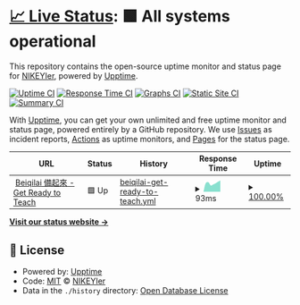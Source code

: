 # [📈 Live Status](https://status.beiqilai.com): <!--live status--> **🟩 All systems operational**

This repository contains the open-source uptime monitor and status page for [NIKEYIer](https://status.beiqilai.com), powered by [Upptime](https://github.com/upptime/upptime).

[![Uptime CI](https://github.com/NIKEYIer/status.beiqilai.com/workflows/Uptime%20CI/badge.svg)](https://github.com/NIKEYIer/status.beiqilai.com/actions?query=workflow%3A%22Uptime+CI%22)
[![Response Time CI](https://github.com/NIKEYIer/status.beiqilai.com/workflows/Response%20Time%20CI/badge.svg)](https://github.com/NIKEYIer/status.beiqilai.com/actions?query=workflow%3A%22Response+Time+CI%22)
[![Graphs CI](https://github.com/NIKEYIer/status.beiqilai.com/workflows/Graphs%20CI/badge.svg)](https://github.com/NIKEYIer/status.beiqilai.com/actions?query=workflow%3A%22Graphs+CI%22)
[![Static Site CI](https://github.com/NIKEYIer/status.beiqilai.com/workflows/Static%20Site%20CI/badge.svg)](https://github.com/NIKEYIer/status.beiqilai.com/actions?query=workflow%3A%22Static+Site+CI%22)
[![Summary CI](https://github.com/NIKEYIer/status.beiqilai.com/workflows/Summary%20CI/badge.svg)](https://github.com/NIKEYIer/status.beiqilai.com/actions?query=workflow%3A%22Summary+CI%22)

With [Upptime](https://upptime.js.org), you can get your own unlimited and free uptime monitor and status page, powered entirely by a GitHub repository. We use [Issues](https://github.com/NIKEYIer/status.beiqilai.com/issues) as incident reports, [Actions](https://github.com/NIKEYIer/status.beiqilai.com/actions) as uptime monitors, and [Pages](https://status.beiqilai.com) for the status page.

<!--start: status pages-->
<!-- This summary is generated by Upptime (https://github.com/upptime/upptime) -->
<!-- Do not edit this manually, your changes will be overwritten -->
<!-- prettier-ignore -->
| URL | Status | History | Response Time | Uptime |
| --- | ------ | ------- | ------------- | ------ |
| <img alt="" src="https://www.beiqilai.com/favicon.ico" height="13"> [Beiqilai 備起來 - Get Ready to Teach](https://www.beiqilai.com/favicon.ico) | 🟩 Up | [beiqilai-get-ready-to-teach.yml](https://github.com/NIKEYIer/status.beiqilai.com/commits/HEAD/history/beiqilai-get-ready-to-teach.yml) | <details><summary><img alt="Response time graph" src="./graphs/beiqilai-get-ready-to-teach/response-time-week.png" height="20"> 93ms</summary><br><a href="https://status.beiqilai.com/history/beiqilai-get-ready-to-teach"><img alt="Response time 138" src="https://img.shields.io/endpoint?url=https%3A%2F%2Fraw.githubusercontent.com%2FNIKEYIer%2Fstatus.beiqilai.com%2FHEAD%2Fapi%2Fbeiqilai-get-ready-to-teach%2Fresponse-time.json"></a><br><a href="https://status.beiqilai.com/history/beiqilai-get-ready-to-teach"><img alt="24-hour response time 120" src="https://img.shields.io/endpoint?url=https%3A%2F%2Fraw.githubusercontent.com%2FNIKEYIer%2Fstatus.beiqilai.com%2FHEAD%2Fapi%2Fbeiqilai-get-ready-to-teach%2Fresponse-time-day.json"></a><br><a href="https://status.beiqilai.com/history/beiqilai-get-ready-to-teach"><img alt="7-day response time 93" src="https://img.shields.io/endpoint?url=https%3A%2F%2Fraw.githubusercontent.com%2FNIKEYIer%2Fstatus.beiqilai.com%2FHEAD%2Fapi%2Fbeiqilai-get-ready-to-teach%2Fresponse-time-week.json"></a><br><a href="https://status.beiqilai.com/history/beiqilai-get-ready-to-teach"><img alt="30-day response time 110" src="https://img.shields.io/endpoint?url=https%3A%2F%2Fraw.githubusercontent.com%2FNIKEYIer%2Fstatus.beiqilai.com%2FHEAD%2Fapi%2Fbeiqilai-get-ready-to-teach%2Fresponse-time-month.json"></a><br><a href="https://status.beiqilai.com/history/beiqilai-get-ready-to-teach"><img alt="1-year response time 138" src="https://img.shields.io/endpoint?url=https%3A%2F%2Fraw.githubusercontent.com%2FNIKEYIer%2Fstatus.beiqilai.com%2FHEAD%2Fapi%2Fbeiqilai-get-ready-to-teach%2Fresponse-time-year.json"></a></details> | <details><summary><a href="https://status.beiqilai.com/history/beiqilai-get-ready-to-teach">100.00%</a></summary><a href="https://status.beiqilai.com/history/beiqilai-get-ready-to-teach"><img alt="All-time uptime 42.80%" src="https://img.shields.io/endpoint?url=https%3A%2F%2Fraw.githubusercontent.com%2FNIKEYIer%2Fstatus.beiqilai.com%2FHEAD%2Fapi%2Fbeiqilai-get-ready-to-teach%2Fuptime.json"></a><br><a href="https://status.beiqilai.com/history/beiqilai-get-ready-to-teach"><img alt="24-hour uptime 100.00%" src="https://img.shields.io/endpoint?url=https%3A%2F%2Fraw.githubusercontent.com%2FNIKEYIer%2Fstatus.beiqilai.com%2FHEAD%2Fapi%2Fbeiqilai-get-ready-to-teach%2Fuptime-day.json"></a><br><a href="https://status.beiqilai.com/history/beiqilai-get-ready-to-teach"><img alt="7-day uptime 100.00%" src="https://img.shields.io/endpoint?url=https%3A%2F%2Fraw.githubusercontent.com%2FNIKEYIer%2Fstatus.beiqilai.com%2FHEAD%2Fapi%2Fbeiqilai-get-ready-to-teach%2Fuptime-week.json"></a><br><a href="https://status.beiqilai.com/history/beiqilai-get-ready-to-teach"><img alt="30-day uptime 75.18%" src="https://img.shields.io/endpoint?url=https%3A%2F%2Fraw.githubusercontent.com%2FNIKEYIer%2Fstatus.beiqilai.com%2FHEAD%2Fapi%2Fbeiqilai-get-ready-to-teach%2Fuptime-month.json"></a><br><a href="https://status.beiqilai.com/history/beiqilai-get-ready-to-teach"><img alt="1-year uptime 42.80%" src="https://img.shields.io/endpoint?url=https%3A%2F%2Fraw.githubusercontent.com%2FNIKEYIer%2Fstatus.beiqilai.com%2FHEAD%2Fapi%2Fbeiqilai-get-ready-to-teach%2Fuptime-year.json"></a></details>

<!--end: status pages-->

[**Visit our status website →**](https://status.beiqilai.com)

## 📄 License

- Powered by: [Upptime](https://github.com/upptime/upptime)
- Code: [MIT](./LICENSE) © [NIKEYIer](https://status.beiqilai.com)
- Data in the `./history` directory: [Open Database License](https://opendatacommons.org/licenses/odbl/1-0/)
